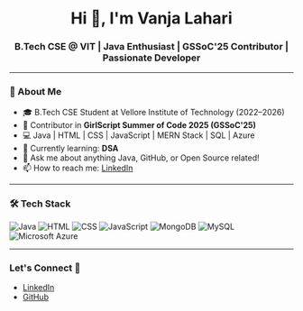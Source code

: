 <h1 align="center">Hi 👋, I'm Vanja Lahari</h1>
<h3 align="center">B.Tech CSE @ VIT | Java Enthusiast | GSSoC'25 Contributor | Passionate Developer</h3>

---

### 💫 About Me

- 🎓 B.Tech CSE Student at Vellore Institute of Technology (2022–2026)
- 🚀 Contributor in **GirlScript Summer of Code 2025 (GSSoC'25)**
- 💻 Java | HTML | CSS | JavaScript | MERN Stack | SQL | Azure
- 🌱 Currently learning: **DSA**
- 💬 Ask me about anything Java, GitHub, or Open Source related!
- 📫 How to reach me: [LinkedIn](https://www.linkedin.com/in/lahari-vanja)

---

### 🛠️ Tech Stack

![Java](https://img.shields.io/badge/Java-ED8B00?style=for-the-badge&logo=java&logoColor=white)
![HTML](https://img.shields.io/badge/HTML5-E34F26?style=for-the-badge&logo=html5&logoColor=white)
![CSS](https://img.shields.io/badge/CSS3-1572B6?style=for-the-badge&logo=css3&logoColor=white)
![JavaScript](https://img.shields.io/badge/JavaScript-F7DF1E?style=for-the-badge&logo=javascript&logoColor=black)
![MongoDB](https://img.shields.io/badge/MongoDB-4EA94B?style=for-the-badge&logo=mongodb&logoColor=white)
![MySQL](https://img.shields.io/badge/MySQL-00758F?style=for-the-badge&logo=mysql&logoColor=white)
![Microsoft Azure](https://img.shields.io/badge/Azure-0078D4?style=for-the-badge&logo=microsoft-azure&logoColor=white)

---

### Let's Connect 🤝

- [LinkedIn](https://www.linkedin.com/in/lahari-vanja)
- [GitHub](https://github.com/Laharivanja)
